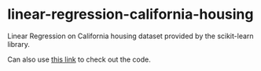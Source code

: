 # linear-regression-california-housing
 Linear Regression on California housing dataset provided by the scikit-learn library. 
 
 Can also use <a href='https://nbviewer.org/github/rchiedev/linear-regression-california-housing/blob/main/linear-regression-california-housing.ipynb'>this link<a/> to check out the code.
